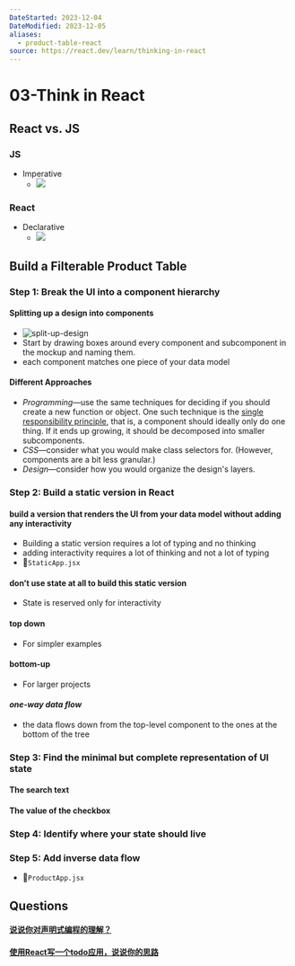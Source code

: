 ```yaml
---
DateStarted: 2023-12-04
DateModified: 2023-12-05
aliases:
  - product-table-react
source: https://react.dev/learn/thinking-in-react
---
```


# 03-Think in React 
## React vs. JS
### JS
- Imperative
    - ![](Paste%20image%201701516791954image.png)

### React
- Declarative
    - ![](Paste%20image%201701516813982image.png)

## Build a Filterable Product Table
### Step 1: Break the UI into a component hierarchy

#### Splitting up a design into components

- ![split-up-design](https://react.dev/images/docs/s_thinking-in-react_ui_outline.png)
- Start by drawing boxes around every component and subcomponent in the mockup and naming them.
- each component matches one piece of your data model

#### Different Approaches

- _Programming_—use the same techniques for deciding if you should create a new function or object. One such technique is the [single responsibility principle](https://en.wikipedia.org/wiki/Single_responsibility_principle), that is, a component should ideally only do one thing. If it ends up growing, it should be decomposed into smaller subcomponents.
- _CSS_—consider what you would make class selectors for. (However, components are a bit less granular.)
- _Design_—consider how you would organize the design's layers.

### Step 2: Build a static version in React

#### build a version that renders the UI from your data model without adding any interactivity

- Building a static version requires a lot of typing and no thinking
- adding interactivity requires a lot of thinking and not a lot of typing
- 📌`StaticApp.jsx`

#### don’t use state at all to build this static version

- State is reserved only for interactivity

#### top down

- For simpler examples

#### bottom-up

- For larger projects

#### _one-way data flow_

- the data flows down from the top-level component to the ones at the bottom of the tree

### Step 3: Find the minimal but complete representation of UI state

#### The search text

#### The value of the checkbox

### Step 4: Identify where your state should live

### Step 5: Add inverse data flow

- 📌`ProductApp.jsx`












## Questions
#### [说说你对声明式编程的理解？](https://github.com/haizlin/fe-interview/issues/615)
#### [使用React写一个todo应用，说说你的思路](https://github.com/haizlin/fe-interview/issues/712)






